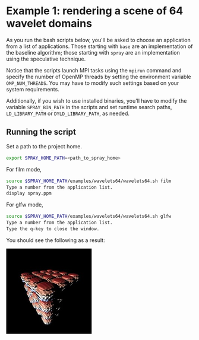 # Example 1: rendering a scene of 64 wavelet domains

As you run the bash scripts below, you'll be asked to choose an application from a list of applications. Those starting with `base` are an implementation of the baseline algorithm; those starting with `spray` are an implementation using the speculative technique.

Notice that the scripts launch MPI tasks using the `mpirun` command and specify the number of OpenMP threads by setting the environment variable `OMP_NUM_THREADS`. You may have to modify such settings based on your system requirements.

Additionally, if you wish to use installed binaries, you'll have to modify the variable `SPRAY_BIN_PATH` in the scripts and set runtime search paths, `LD_LIBRARY_PATH` or `DYLD_LIBRARY_PATH`, as needed.

## Running the script

Set a path to the project home.

```bash
export SPRAY_HOME_PATH=<path_to_spray_home>
```

For film mode,

```bash
source $SPRAY_HOME_PATH/examples/wavelets64/wavelets64.sh film
Type a number from the application list.
display spray.ppm
```

For glfw mode,

```bash
source $SPRAY_HOME_PATH/examples/wavelets64/wavelets64.sh glfw
Type a number from the application list.
Type the q-key to close the window.
```

You should see the following as a result:

![wavelets.jpg](../images/wavelets64.jpg)

